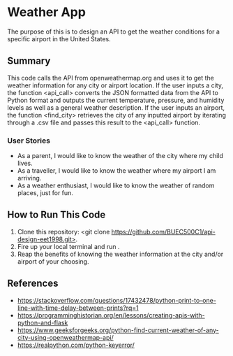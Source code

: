 # Weather App
The purpose of this is to design an API to get the weather conditions for a specific airport in the United States.

## Summary
This code calls the API from openweathermap.org and uses it to get the weather information for any city or airport location. If the user inputs a city, the function <api_call> converts the JSON formatted data from the API to Python format and outputs the current temperature, pressure, and humidity levels as well as a general weather description. If the user inputs an airport, the function <find_city> retrieves the city of any inputted airport by iterating through a .csv file and passes this result to the <api_call> function.

### User Stories
- As a parent, I would like to know the weather of the city where my child lives.
- As a traveller, I would like to know the weather where my airport I am arriving.
- As a weather enthusiast, I would like to know the weather of random places, just for fun.

## How to Run This Code
1. Clone this repository: <git clone https://github.com/BUEC500C1/api-design-eet1998.git>.
2. Fire up your local terminal and run <python weather_api.py>.
3. Reap the benefits of knowing the weather information at the city and/or airport of your choosing.

## References
- https://stackoverflow.com/questions/17432478/python-print-to-one-line-with-time-delay-between-prints?rq=1
- https://programminghistorian.org/en/lessons/creating-apis-with-python-and-flask
- https://www.geeksforgeeks.org/python-find-current-weather-of-any-city-using-openweathermap-api/
- https://realpython.com/python-keyerror/ 
